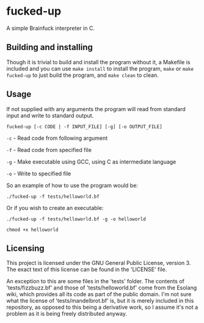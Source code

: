 # fucked-up

A simple Brainfuck interpreter in C.


## Building and installing

Though it is trivial to build and install the program without it, a Makefile is included and you can use `make install` to install the program, `make` or `make fucked-up` to just build the program, and `make clean` to clean.


## Usage

If not supplied with any arguments the program will read from standard input and write to standard output.

`fucked-up [-c CODE | -f INPUT_FILE] [-g] [-o OUTPUT_FILE]`


`-c` - Read code from following argument

`-f` - Read code from specified file

`-g` - Make executable using GCC, using C as intermediate language

`-o` - Write to specified file

So an example of how to use the program would be:

`./fucked-up -f tests/helloworld.bf`

Or if you wish to create an executable:

`./fucked-up -f tests/helloworld.bf -g -o helloworld`

`chmod +x helloworld`

## Licensing

This project is licensed under the GNU General Public License, version 3. The exact text of this license can be found in the 'LICENSE' file.

An exception to this are some files in the 'tests' folder. The contents of 'tests/fizzbuzz.bf' and those of 'tests/helloworld.bf' come from the Esolang wiki, which provides all its code as part of the public domain.
I'm not sure what the license of 'tests/mandelbrot.bf' is, but it is merely included in this repository, as opposed to this being a derivative work, so I assume it's not a problem as it is being freely distributed anyway.
